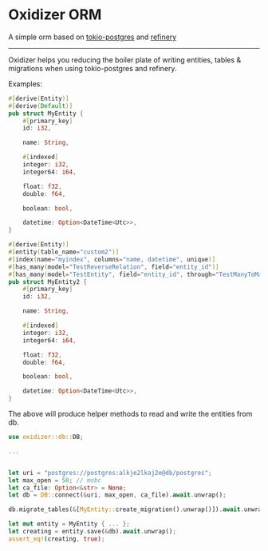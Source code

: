 # Oxidizer ORM

A simple orm based on [tokio-postgres](https://crates.io/crates/tokio-postgres) and [refinery](https://crates.io/crates/refinery)

-------------------------

Oxidizer helps you reducing the boiler plate of writing entities, tables & migrations when using tokio-postgres and refinery.

Examples:

```rust
#[derive(Entity)]
#[derive(Default)]
pub struct MyEntity {
    #[primary_key]
    id: i32,

    name: String,

    #[indexed]
    integer: i32,
    integer64: i64,

    float: f32,
    double: f64,

    boolean: bool,

    datetime: Option<DateTime<Utc>>,
}
```

```rust
#[derive(Entity)]
#[entity(table_name="custom2")]
#[index(name="myindex", columns="name, datetime", unique)]
#[has_many(model="TestReverseRelation", field="entity_id")]
#[has_many(model="TestEntity", field="entity_id", through="TestManyToMany")]
pub struct MyEntity2 {
    #[primary_key]
    id: i32,

    name: String,

    #[indexed]
    integer: i32,
    integer64: i64,

    float: f32,
    double: f64,

    boolean: bool,

    datetime: Option<DateTime<Utc>>,
}
```

The above will produce helper methods to read and write the entities from db.

```rust
use oxidizer::db::DB;

...


let uri = "postgres://postgres:alkje2lkaj2e@db/postgres";
let max_open = 50; // mobc
let ca_file: Option<&str> = None;
let db = DB::connect(&uri, max_open, ca_file).await.unwrap();

db.migrate_tables(&[MyEntity::create_migration().unwrap()]).await.unwrap();

let mut entity = MyEntity { ... };
let creating = entity.save(&db).await.unwrap();
assert_eq!(creating, true);
```